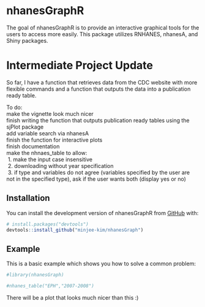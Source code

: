 
<!-- README.md is generated from README.Rmd. Please edit that file -->

# nhanesGraphR

<!-- badges: start -->
<!-- badges: end -->

The goal of nhanesGraphR is to provide an interactive graphical tools
for the users to access more easily. This package utilizes RNHANES,
nhanesA, and Shiny packages.

# Intermediate Project Update

So far, I have a function that retrieves data from the CDC website with
more flexible commands and a function that outputs the data into a
publication ready table.

To do:  
make the vignette look much nicer  
finish writing the function that outputs publication ready tables using
the sjPlot package <br> add variable search via nhanesA <br> finish the
function for interactive plots  
finish documentation <br> make the nhnaes_table to allow:  
 1. make the input case insensitive  
 2. downloading without year specification  
 3. if type and variables do not agree (variables specified by the user
are not in the specified type), ask if the user wants both (display yes
or no)

## Installation

You can install the development version of nhanesGraphR from
[GitHub](https://github.com/) with:

``` r
# install.packages("devtools")
devtools::install_github("minjee-kim/nhanesGraph")
```

## Example

This is a basic example which shows you how to solve a common problem:

``` r
#library(nhanesGraph)

#nhanes_table("EPH","2007-2008")
```

There will be a plot that looks much nicer than this :)
